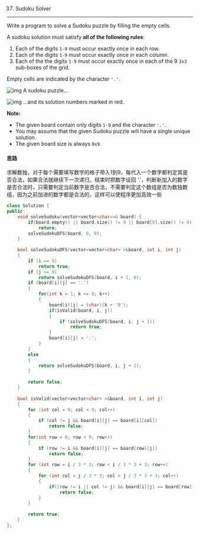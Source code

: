 37. Sudoku Solver


------

Write a program to solve a Sudoku puzzle by filling the empty cells.

A sudoku solution must satisfy **all of the following rules**:

1. Each of the digits `1-9` must occur exactly once in each row.
2. Each of the digits `1-9` must occur exactly once in each column.
3. Each of the the digits `1-9` must occur exactly once in each of the 9 `3x3` sub-boxes of the grid.

Empty cells are indicated by the character `'.'`.

![img](https://upload.wikimedia.org/wikipedia/commons/thumb/f/ff/Sudoku-by-L2G-20050714.svg/250px-Sudoku-by-L2G-20050714.svg.png)
A sudoku puzzle...

![img](https://upload.wikimedia.org/wikipedia/commons/thumb/3/31/Sudoku-by-L2G-20050714_solution.svg/250px-Sudoku-by-L2G-20050714_solution.svg.png)
...and its solution numbers marked in red.

**Note:**

- The given board contain only digits `1-9` and the character `'.'`.
- You may assume that the given Sudoku puzzle will have a single unique solution.
- The given board size is always `9x9`.



#### 思路

求解数独，对于每个需要填写数字的格子带入1到9，每代入一个数字都判定其是否合法，如果合法就继续下一次递归，结束时把数字设回 '.'，判断新加入的数字是否合法时，只需要判定当前数字是否合法，不需要判定这个数组是否为数独数组，因为之前加进的数字都是合法的，这样可以使程序更加高效一些

```c++
class Solution {
public:
    void solveSudoku(vector<vector<char>>& board) {
        if(board.empty() || board.size() != 9 || board[0].size() != 9)
            return;
        solveSudokuDFS(board, 0, 0);
    }
    
    bool solveSudokuDFS(vector<vector<char> >&board, int i, int j)
    {
        if (i == 9)
            return true;
        if (j >= 9)
            return solveSudokuDFS(board, i + 1, 0);
        if (board[i][j] == '.')
        {
            for(int k = 1; k <= 9; k++)
            {
                board[i][j] = (char)(k + '0');
                if(isValid(board, i, j))
                {
                    if (solveSudokuDFS(board, i, j + 1))
                        return true;
                }
                board[i][j] = '.';
            }
        }
        else
        {
            return solveSudokuDFS(board, i, j + 1);
        }
        
        return false;
    }
    
    bool isValid(vector<vector<char> >&board, int i, int j)
    {
        for (int col = 0; col < 9; col++)
        {
            if (col != j && board[i][j] == board[i][col])
                return false;
        }
        for(int row = 0; row < 9; row++)
        {
            if (row != i && board[i][j] == board[row][j])
                return false;
        }
        for (int row = i / 3 * 3; row < i / 3 * 3 + 3; row++)
        {
            for (int col = j / 3 * 3; col < j / 3 * 3 + 3; col++)
            {
                if((row != i || col != j) && board[i][j] == board[row][col])
                    return false;
            }
        }
        
        return true;
    }
};
```

